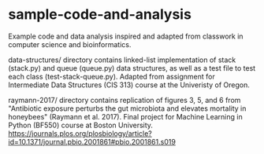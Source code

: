 # sample-code-and-analysis
Example code and data analysis inspired and adapted from classwork in computer science and bioinformatics.

data-structures/ directory contains linked-list implementation of stack (stack.py) and queue (queue.py) data structures, as well as a test file to test each class (test-stack-queue.py). Adapted from assignment for Intermediate Data Structures (CIS 313) course at the Univeristy of Oregon.

raymann-2017/ directory contains replication of figures 3, 5, and 6 from "Antibiotic exposure perturbs the gut microbiota and elevates mortality in honeybees" (Raymann et al. 2017). Final project for Machine Learning in Python (BF550) course at Boston University.
https://journals.plos.org/plosbiology/article?id=10.1371/journal.pbio.2001861#pbio.2001861.s019
